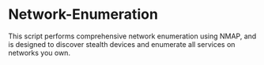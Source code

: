# Network-Enumeration
This script performs comprehensive network enumeration using NMAP, and is designed to discover stealth devices and enumerate all services on networks you own.
